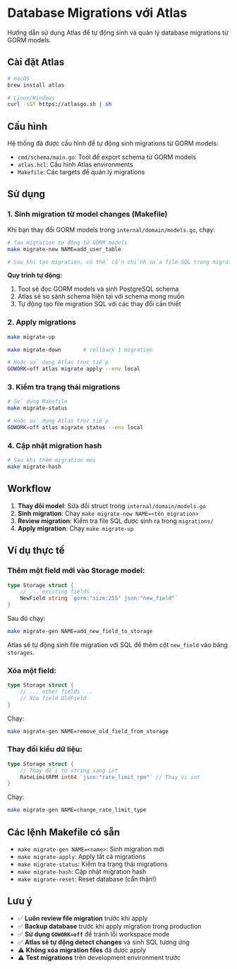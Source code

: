 # Database Migrations với Atlas

Hướng dẫn sử dụng Atlas để tự động sinh và quản lý database migrations từ GORM models.

## Cài đặt Atlas

```bash
# macOS
brew install atlas

# Linux/Windows
curl -sSf https://atlasgo.sh | sh
```

## Cấu hình

Hệ thống đã được cấu hình để tự động sinh migrations từ GORM models:
- `cmd/schema/main.go`: Tool để export schema từ GORM models
- `atlas.hcl`: Cấu hình Atlas environments
- `Makefile`: Các targets để quản lý migrations

## Sử dụng

### 1. Sinh migration từ model changes (Makefile)

Khi bạn thay đổi GORM models trong `internal/domain/models.go`, chạy:

```bash
# Tạo migration tự động từ GORM models
make migrate-new NAME=add_user_table

# Sau khi tạo migration, có thể cần chỉnh sửa file SQL trong migrations/
```

**Quy trình tự động:**
1. Tool sẽ đọc GORM models và sinh PostgreSQL schema
2. Atlas sẽ so sánh schema hiện tại với schema mong muốn
3. Tự động tạo file migration SQL với các thay đổi cần thiết

### 2. Apply migrations

```bash
make migrate-up

make migrate-down       # rollback 1 migration

# Hoặc sử dụng Atlas trực tiếp
GOWORK=off atlas migrate apply --env local
```

### 3. Kiểm tra trạng thái migrations

```bash
# Sử dụng Makefile
make migrate-status

# Hoặc sử dụng Atlas trực tiếp
GOWORK=off atlas migrate status --env local
```

### 4. Cập nhật migration hash

```bash
# Sau khi thêm migration mới
make migrate-hash
```

## Workflow

1. **Thay đổi model**: Sửa đổi struct trong `internal/domain/models.go`
2. **Sinh migration**: Chạy `make migrate-new NAME=<tên_migration>`
3. **Review migration**: Kiểm tra file SQL được sinh ra trong `migrations/`
4. **Apply migration**: Chạy `make migrate-up`

## Ví dụ thực tế

### Thêm một field mới vào Storage model:

```go
type Storage struct {
    // ... existing fields ...
    NewField string `gorm:"size:255" json:"new_field"`
}
```

Sau đó chạy:
```bash
make migrate-gen NAME=add_new_field_to_storage
```

Atlas sẽ tự động sinh file migration với SQL để thêm cột `new_field` vào bảng `storages`.

### Xóa một field:

```go
type Storage struct {
    // ... other fields ...
    // Xóa field OldField
}
```

Chạy:
```bash
make migrate-gen NAME=remove_old_field_from_storage
```

### Thay đổi kiểu dữ liệu:

```go
type Storage struct {
    // Thay đổi từ string sang int
    RateLimitRPM int64 `json:"rate_limit_rpm"` // Thay vì int
}
```

Chạy:
```bash
make migrate-gen NAME=change_rate_limit_type
```

## Các lệnh Makefile có sẵn

- `make migrate-gen NAME=<name>`: Sinh migration mới
- `make migrate-apply`: Apply tất cả migrations
- `make migrate-status`: Kiểm tra trạng thái migrations
- `make migrate-hash`: Cập nhật migration hash
- `make migrate-reset`: Reset database (cẩn thận!)

## Lưu ý

- ✅ **Luôn review file migration** trước khi apply
- ✅ **Backup database** trước khi apply migration trong production
- ✅ **Sử dụng `GOWORK=off`** để tránh lỗi workspace mode
- ✅ **Atlas sẽ tự động detect changes** và sinh SQL tương ứng
- ⚠️ **Không xóa migration files** đã được apply
- ⚠️ **Test migrations** trên development environment trước
